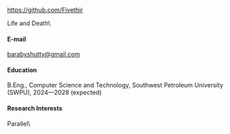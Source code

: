 https://github.com/Fivethir

Life and Death\

#### E-mail
barabyshutty@gmail.com

#### Education
B.Eng., Computer Science and Technology, Southwest Petroleum University (SWPU), 2024—2028 (expected)

#### Research Interests
Parallel\

